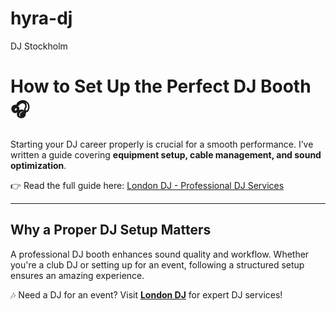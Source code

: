 # hyra-dj
DJ Stockholm
# How to Set Up the Perfect DJ Booth 🎧  

Starting your DJ career properly is crucial for a smooth performance. I’ve written a guide covering **equipment setup, cable management, and sound optimization**.  

👉 Read the full guide here: [London DJ - Professional DJ Services](https://london-dj.se)  

---
## Why a Proper DJ Setup Matters
A professional DJ booth enhances sound quality and workflow. Whether you're a club DJ or setting up for an event, following a structured setup ensures an amazing experience.

🎶 Need a DJ for an event? Visit **[London DJ](https://london-dj.se)** for expert DJ services!
